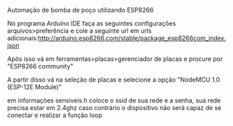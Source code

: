 Automação de bomba de poço utilizando ESP8266

No programa Arduino IDE faça as seguintes configurações arquivos>preferência e cole a seguinte url em urls adicionais:http://arduino.esp8266.com/stable/package_esp8266com_index.json

Após isso vá em ferramentas>placas>gerenciador de placas e procure por "ESP8266 community"

A partir disso vá na seleção de placas e selecione a opção "NodeMCU 1.0 (ESP-12E Module)"

em informações sensiveis.h coloce o ssid de sua rede e a senha, sua rede precisa estar em 2.4ghz caso contrário o dispositivo não será capaz de se conectar e realizar a função loop
